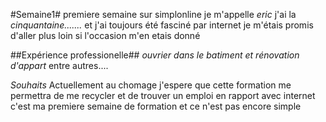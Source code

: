 #Semaine1#
premiere semaine sur simplonline
 je m'appelle *eric*
 j'ai la  _cinquantaine......._ 
 et j'ai toujours été fasciné par internet
 je m'étais promis d'aller plus loin si l'occasion
 m'en etais donné
 
 ##Expérience professionelle##
 *ouvrier dans le batiment et rénovation d'appart*
 entre autres....
 
 *Souhaits*
 Actuellement au chomage j'espere que cette formation me permettra
 de me recycler et de trouver un emploi en rapport avec internet
 c'est ma premiere semaine de formation et ce n'est pas encore simple  
  
 

  
 